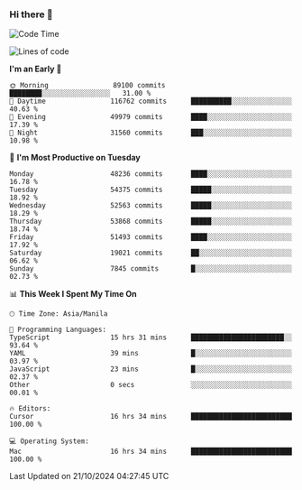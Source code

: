 ### Hi there 👋

<!--START_SECTION:waka-->
![Code Time](http://img.shields.io/badge/Code%20Time-5%2C653%20hrs%2019%20mins-blue)

![Lines of code](https://img.shields.io/badge/From%20Hello%20World%20I%27ve%20Written-123.8%20million%20lines%20of%20code-blue)

**I'm an Early 🐤** 

```text
🌞 Morning                89100 commits       ████████░░░░░░░░░░░░░░░░░   31.00 % 
🌆 Daytime                116762 commits      ██████████░░░░░░░░░░░░░░░   40.63 % 
🌃 Evening                49979 commits       ████░░░░░░░░░░░░░░░░░░░░░   17.39 % 
🌙 Night                  31560 commits       ███░░░░░░░░░░░░░░░░░░░░░░   10.98 % 
```
📅 **I'm Most Productive on Tuesday** 

```text
Monday                   48236 commits       ████░░░░░░░░░░░░░░░░░░░░░   16.78 % 
Tuesday                  54375 commits       █████░░░░░░░░░░░░░░░░░░░░   18.92 % 
Wednesday                52563 commits       █████░░░░░░░░░░░░░░░░░░░░   18.29 % 
Thursday                 53868 commits       █████░░░░░░░░░░░░░░░░░░░░   18.74 % 
Friday                   51493 commits       ████░░░░░░░░░░░░░░░░░░░░░   17.92 % 
Saturday                 19021 commits       ██░░░░░░░░░░░░░░░░░░░░░░░   06.62 % 
Sunday                   7845 commits        █░░░░░░░░░░░░░░░░░░░░░░░░   02.73 % 
```


📊 **This Week I Spent My Time On** 

```text
🕑︎ Time Zone: Asia/Manila

💬 Programming Languages: 
TypeScript               15 hrs 31 mins      ███████████████████████░░   93.64 % 
YAML                     39 mins             █░░░░░░░░░░░░░░░░░░░░░░░░   03.97 % 
JavaScript               23 mins             █░░░░░░░░░░░░░░░░░░░░░░░░   02.37 % 
Other                    0 secs              ░░░░░░░░░░░░░░░░░░░░░░░░░   00.01 % 

🔥 Editors: 
Cursor                   16 hrs 34 mins      █████████████████████████   100.00 % 

💻 Operating System: 
Mac                      16 hrs 34 mins      █████████████████████████   100.00 % 
```


 Last Updated on 21/10/2024 04:27:45 UTC
<!--END_SECTION:waka-->


<!--
**rad182/rad182** is a ✨ _special_ ✨ repository because its `README.md` (this file) appears on your GitHub profile.

Here are some ideas to get you started:

- 🔭 I’m currently working on ...
- 🌱 I’m currently learning ...
- 👯 I’m looking to collaborate on ...
- 🤔 I’m looking for help with ...
- 💬 Ask me about ...
- 📫 How to reach me: ...
- 😄 Pronouns: ...
- ⚡ Fun fact: ...
-->
